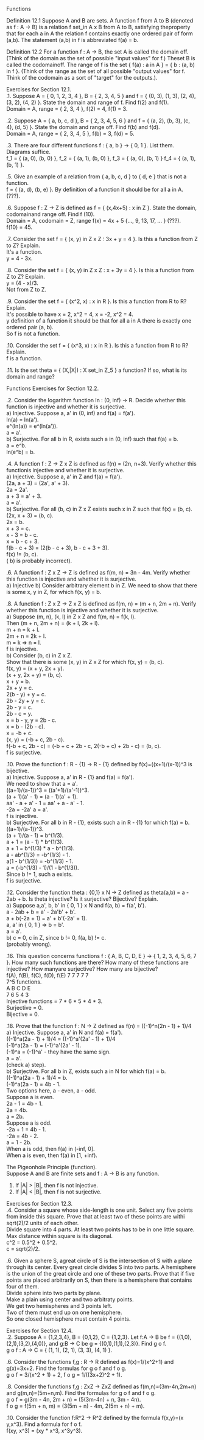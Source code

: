 Functions     


Definition 12.1 Suppose A and B are sets. A function f from A to B (denoted as f : A -> B) is a relation f set_in A x B from A to B, satisfying theproperty that for each a in A the relation f contains exactly one ordered pair of form (a,b). The statement (a,b) in f is abbreviated f(a) = b.     


Definition 12.2 For a function f : A -> B, the set A is called the domain off. (Think of the domain as the set of possible "input values" for f.) Theset B is called the codomainoff. The range of f is the set { f(a) : a in A } = { b : (a, b) in f }. (Think of the range as the set of all possible "output values" for f. Think of the codomain as a sort of "target" for the outputs.).       


Exercises for Section 12.1.      
.1. Suppose A = { 0, 1, 2, 3, 4 }, B = { 2, 3, 4, 5 } and f = { (0, 3), (1, 3), (2, 4), (3, 2), (4, 2) }. State the domain and range of f. Find f(2) and f(1).      
Domain = A, range = { 2, 3, 4 }, f(2) = 4, f(1) = 3.     


.2. Suppose A = { a, b, c, d }, B = { 2, 3, 4, 5, 6 } and f = { (a, 2), (b, 3), (c, 4), (d, 5) }. State the domain and range off. Find f(b) and f(d).      
Domain = A, range = { 2, 3, 4, 5 }, f(b) = 3, f(d) = 5.       


.3. There are four different functions f : { a, b } -> { 0, 1 }. List them. Diagrams suffice.     
f_1 = { (a, 0), (b, 0) }, f_2 = { (a, 1), (b, 0) }, f_3 = { (a, 0), (b, 1) } f_4 = { (a, 1), (b, 1) }.     


.5. Give an example of a relation from { a, b, c, d } to { d, e } that is not a function.     
f = { (a, d), (b, e) }. By definition of a function it should be for all a in A. (???).     


.6. Suppose f : Z -> Z is defined as f = { (x,4x+5) : x in Z }. State the domain, codomainand range off. Find f (10).     
Domain = A, codomain = Z, range f(x) = 4x + 5 {..., 9, 13, 17, ... } (???).     
f(10) = 45.      


.7. Consider the set f = { (x, y) in Z x Z : 3x + y = 4 }. Is this a function from Z to Z? Explain.      
It's a function.     
y = 4 - 3x.     


.8. Consider the set f = { (x, y) in Z x Z : x + 3y = 4 }. Is this a function from Z to Z? Explain.   
y = (4 - x)/3.     
Not from Z to Z.      


.9. Consider the set f = { (x^2, x) : x in R }. Is this a function from R to R? Explain.     
It's possible to have x = 2, x^2 = 4, x = -2, x^2 = 4.     
y definition of a function it should be that for all a in A there is exactly one ordered pair (a, b).      
So f is not a function.      


.10. Consider the set f = { (x^3, x) : x in R }. Is this a function from R to R? Explain.     
f is a function.      


.11. Is the set theta = { (X,|X|) : X set_in Z_5 } a function? If so, what is its domain and range?     



Functions Exercises for Section 12.2.       

.2. Consider the logarithm function ln : (0, inf) -> R. Decide whether this function is injective and whether it is surjective.     
a) Injective. Suppose a, a' in (0, inf) and f(a) = f(a').     
ln(a) = ln(a').     
e^(ln(a)) = e^(ln(a')).     
a = a'.     
b) Surjective. For all b in R, exists such a in (0, inf) such that f(a) = b.     
a = e^b.     
ln(e^b) = b.     


.4. A function f : Z -> Z x Z is defined as f(n) = (2n, n+3). Verify whether this functionis injective and whether it is surjective.     
a) Injective. Suppose a, a' in Z and f(a) = f(a').     
(2a, a + 3) = (2a', a' + 3).     
2a = 2a'.     
a + 3 = a' + 3.     
a = a'.     
b) Surjective. For all (b, c) in Z x Z exists such x in Z such that f(x) = (b, c).     
(2x, x + 3) = (b, c).      
2x = b.     
x + 3 = c.     
x - 3 = b - c.     
x = b - c + 3.     
f(b - c + 3) = (2(b - c + 3), b - c + 3 + 3).     
f(x) != (b, c).     
( b) is probably incorrect).     

.6. A function f : Z x Z -> Z is defined as f(m, n) = 3n - 4m. Verify whether this function is injective and whether it is surjective.      
a) Injective
b) Consider arbitrary element b in Z. We need to show that there is some x, y in Z, for which f(x, y) = b.     



.8. A function f : Z x Z -> Z x Z is defined as f(m, n) = (m + n, 2m + n). Verify whether this function is injective and whether it is surjective.     
a) Suppose (m, n), (k, l) in Z x Z and f(m, n) = f(k, l).     
Then (m + n, 2m + n) = (k + l, 2k + l).     
m + n = k + l.     
2m + n = 2k + l.     
m = k => n = l.     
f is injective.     
b) Consider (b, c) in Z x Z.    
Show that there is some (x, y) in Z x Z for which f(x, y) = (b, c).     
f(x, y) = (x + y, 2x + y).     
(x + y, 2x + y) = (b, c).     
x + y = b.     
2x + y = c.     
2(b - y) + y = c.     
2b - 2y + y = c.     
2b - y = c.     
2b - c = y.     
x = b - y, y = 2b - c.     
x = b - (2b - c).     
x = -b + c.     
(x, y) = (-b + c, 2b - c).     
f(-b + c, 2b - c) = (-b + c + 2b - c, 2(-b + c) + 2b - c) = (b, c).     
f is surjective.     



.10. Prove the function f : R - {1} -> R - {1} defined by f(x)=((x+1)/(x-1))^3 is bijective.     
a) Injective. Suppose a, a' in R - {1} and f(a) = f(a').      
We need to show that a = a'.     
((a+1)/(a-1))^3 = ((a'+1)/(a'-1))^3.     
(a + 1)(a' - 1) = (a - 1)(a' + 1).     
aa' - a + a' - 1 = aa' + a - a' - 1.     
-2a = -2a'
a = a'.     
f is injective.     
b) Surjective. For all b in R - {1}, exists such a in R - {1} for which f(a) = b.     
((a+1)/(a-1))^3.      
(a + 1)/(a - 1) = b^(1/3).     
a + 1 = (a - 1) * b^(1/3).     
a + 1 = b^(1/3) * a - b^(1/3).     
a - ab^(1/3) = -b^(1/3) - 1.     
a(1 - b^(1/3)) = -b^(1/3) - 1.     
a = (-b^(1/3) - 1)/(1 - b^(1/3)).     
Since b != 1, such a exists.     
f is surjective.     


.12. Consider the function theta : {0,1} x N -> Z defined as theta(a,b) = a - 2ab + b. Is theta injective? Is it surjective? Bijective? Explain.     
a) Suppose a,a', b, b' in { 0, 1 } x N and f(a, b) = f(a', b').     
a - 2ab + b = a' - 2a'b' + b'.     
a + b(-2a + 1) = a' + b'(-2a' + 1).     
a, a' in { 0, 1 } => b = b'.     
a = a'.     
b) c = 0, c in Z, since b != 0, f(a, b) != c.     
(probably wrong).     


.16. This question concerns functions f : { A, B, C, D, E } -> { 1, 2, 3, 4, 5, 6, 7 }. How many such functions are there? How many of these functions are injective? How manyare surjective? How many are bijective?      
f(A), f(B), f(C), f(D), f(E)
 7     7     7     7     7       
7^5 functions.      
A B C D E      
7 6 5 4 3      
Injective functions = 7 * 6 * 5 * 4 * 3.     
Surjective = 0.     
Bijective = 0.      


.18. Prove that the function f : N -> Z defined as f(n) = ((-1)^n(2n - 1) + 1)/4     
a) Injective. Suppose a, a' in N and f(a) = f(a').      
((-1)^a(2a - 1) + 1)/4 = ((-1)^a'(2a' - 1) + 1)/4      
(-1)^a(2a - 1) = (-1)^a'(2a' - 1).       
(-1)^a = (-1)^a' - they have the same sign.      
a = a'.      
(check a) step).     
b) Surjective. For all b in Z, exists such a in N for which f(a) = b.     
((-1)^a(2a - 1) + 1)/4 = b.     
(-1)^a(2a - 1) = 4b - 1.     
Two options here, a - even, a - odd.     
Suppose a is even.     
2a - 1 = 4b - 1.     
2a = 4b.      
a = 2b.      
Suppose a is odd.      
-2a + 1 = 4b - 1.     
-2a = 4b - 2.      
a = 1 - 2b.     
When a is odd, then f(a) in (-inf, 0].     
When a is even, then f(a) in [1, +inf).      




The Pigeonhole Principle (function).     
Suppose A and B are finite sets and f : A -> B is any function.     
1. If |A| > |B|, then f is not injective.     
2. If |A| < |B|, then f is not surjective.     



Exercises for Section 12.3.      
.4. Consider a square whose side-length is one unit. Select any five points from inside this square. Prove that at least two of these points are withi sqrt(2)/2 units of each other.      
Divide square into 4 parts. At least two points has to be in one little square.      
Max distance within square is its diagonal.     
c^2 = 0.5^2 + 0.5^2.     
c = sqrt(2)/2.       


.6. Given a sphere S, agreat circle of S is the intersection of S with a plane through its center. Every great circle divides S into two parts. A hemisphere is the union of the great circle and one of these two parts. Prove that if five points are placed arbitrarily on S, then there is a hemisphere that contains four of them.       
Divide sphere into two parts by plane.      
Make a plain using center and two arbitraty points.      
We get two hemispheres and 3 points left.      
Two of them must end up on one hemisphere.     
So one closed hemisphere must contain 4 points.      



Exercises for Section 12.4.      
.2. Suppose A = {1,2,3,4}, B = {0,1,2}, C = {1,2,3}. Let f:A -> B be f = {(1,0),(2,1),(3,2),(4,0)}, and g:B -> C be g = {(0,1),(1,1),(2,3)}. Find g o f.     
g o f : A -> C = { (1, 1), (2, 1), (3, 3), (4, 1) }.       


.6. Consider the functions f,g : R -> R defined as f(x)=1/(x^2+1) and g(x)=3x+2. Find the formulas for g o f and f o g.      
g o f = 3/(x^2 + 1) + 2, f o g = 1/((3x+2)^2 + 1).      


.8. Consider the functions f,g : ZxZ -> ZxZ defined as f(m,n)=(3m-4n,2m+n) and g(m,n)=(5m+n,m). Find the formulas for g o f and f o g.       
g o f = g(3m - 4n, 2m + n) = (5(3m-4n) + n, 3m - 4n).       
f o g = f(5m + n, m) = (3(5m + n) - 4m, 2(5m + n) + m).      


.10. Consider the function f:R^2 -> R^2 defined by the formula f(x,y)=(x y,x^3). Find a formula for f o f.     
f(xy, x^3) = (xy * x^3, x^3y^3).      
